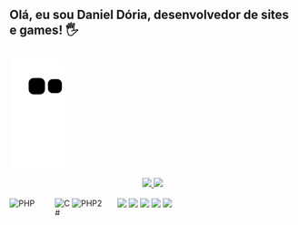 ## Olá, eu sou Daniel Dória, desenvolvedor de sites e games! 🖐️
 ##
 ![Snake animation](https://github.com/rafaballerini/rafaballerini/blob/output/github-contribution-grid-snake.svg)

<div align="center">
  <a href="https://github.com/rafaballerini">
  <img height="140em" src="https://github-readme-stats.vercel.app/api?username=daniel-doria&show_icons=true&theme=vue&include_all_commits=true&count_private=true"/>
  <img height="140em" src="https://github-readme-stats.vercel.app/api/top-langs/?username=daniel-doria&layout=compact&langs_count=7&theme=vue"/>
</div>


  
 

<div style="display: inline_block"><br>
  <img align="left" alt="PHP" height="30" width="80" src="https://www.php.net/images/logos/php-logo.svg">
  <img align="left" alt="C#" height="30" width="30" src="https://growiz.com.br/wp-content/uploads/2020/08/kisspng-c-programming-language-logo-microsoft-visual-stud-atlas-portfolio-5b899192d7c600.1628571115357423548838.png">
  <img align="left" alt="PHP2" height="30" width="80" src="https://www.php.net/images/php8/logo_php8_1.svg"> 
  <a href="https://www.instagram.com/danieldoriasantos/" target="_blank"><img src="https://img.shields.io/badge/-Instagram-D71CAF?style=for-the-badge&logo=instagram&logoColor=white" target="_blank"></a>
  <a href="https:/fb.com/daniel.doria.1460/" target="_blank"><img src="https://img.shields.io/badge/-facebook-1877F2?style=for-the-badge&logo=facebook&logoColor=white" target="_blank"></a>
  <a href = "mailto:danieldoria437@gmail.com"><img src="https://img.shields.io/badge/-Gmail-EA4335?style=for-the-badge&logo=gmail&logoColor=white" target="_blank"></a>
  <a href="https://www.linkedin.com/in/daniel-doria-santos/" target="_blank"><img src="https://img.shields.io/badge/-LinkedIn-051C3B?style=for-the-badge&logo=linkedin&logoColor=white" target="_blank"></a> 
  <a href="https://t.me/danieldoriasantos/" target="_blank"><img src="https://img.shields.io/badge/-telegram-black?style=for-the-badge&logo=telegram&logoColor=white" target="_blank"></a> 
</div>

